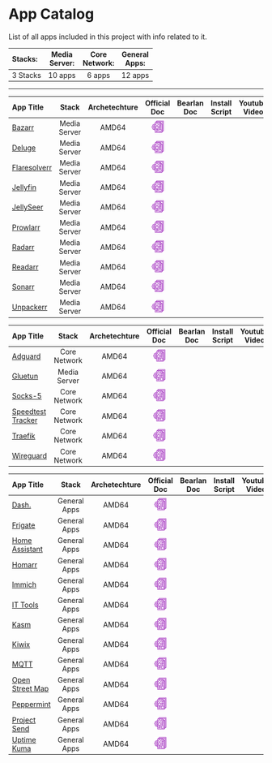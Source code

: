 # App Catalog

List of all apps included in this project with info related to it.

|**Stacks:**          |**Media<br>Server:**|**Core<br>Network:**|**General<br>Apps:**|
|:-------------------|:--------:|:--------:|:--------:|
| 3 Stacks | 10 apps | 6 apps | 12 apps |

---

|App Title|Stack|Archetechture|Official<br>Doc|Bearlan<br>Doc|Install Script|Youtube Video|
|:--------|:---:|:---:|:-------------:|:-------------:|:------------:|:-----------:|
|[Bazarr](https://www.bazarr.media/)|Media Server|AMD64| [![](../build/images/docs_icon.png)](https://docs.linuxserver.io/images/docker-bazarr/) |  |  |  |
|[Deluge](https://dev.deluge-torrent.org/)|Media Server|AMD64| [![](../build/images/docs_icon.png)](https://docs.linuxserver.io/images/docker-deluge/) |  |  |  |
|[Flaresolverr](https://github.com/FlareSolverr/FlareSolverr)|Media Server|AMD64| [![](../build/images/docs_icon.png)](https://github.com/FlareSolverr/FlareSolverr) |  |  |  |
|[Jellyfin](https://jellyfin.org/)|Media Server|AMD64| [![](../build/images/docs_icon.png)](https://docs.linuxserver.io/images/docker-jellyfin/) |  |  |  |
|[JellySeer](https://github.com/Fallenbagel/jellyseerr)|Media Server|AMD64| [![](../build/images/docs_icon.png)](https://github.com/Fallenbagel/jellyseerr/blob/develop/README.md) |  |  |  |
|[Prowlarr](https://prowlarr.com/)|Media Server|AMD64| [![](../build/images/docs_icon.png)](https://docs.linuxserver.io/images/docker-prowlarr/) |  |  |  |
|[Radarr](https://radarr.video/)|Media Server|AMD64| [![](../build/images/docs_icon.png)](https://docs.linuxserver.io/images/docker-radarr/) |  |  |  |
|[Readarr](https://readarr.com/)|Media Server|AMD64| [![](../build/images/docs_icon.png)](https://docs.linuxserver.io/images/docker-readarr/) |  |  |  |
|[Sonarr](https://sonarr.tv/)|Media Server|AMD64| [![](../build/images/docs_icon.png)](https://docs.linuxserver.io/images/docker-sonarr/) |  |  |  |
|[Unpackerr](https://github.com/Unpackerr/unpackerr/blob/main/README.md)|Media Server|AMD64| [![](../build/images/docs_icon.png)](https://unpackerr.zip/docs/install/compose) |  |  |  |


|App Title|Stack|Archetechture|Official<br>Doc|Bearlan<br>Doc|Install Script|Youtube Video|
|:--------|:---:|:---:|:-------------:|:-------------:|:------------:|:-----------:|
|[Adguard](https://github.com/airsonic-advanced/airsonic-advanced)|Core Network|AMD64| [![](../build/images/docs_icon.png)](https://github.com/linuxserver/docker-airsonic-advanced) |  |  |  |
|[Gluetun](https://github.com/qdm12/gluetun)|Media Server|AMD64| [![](../build/images/docs_icon.png)](https://github.com/qdm12/gluetun/blob/master/README.md) |  |  |  |
|[Socks-5](https://github.com/serjs/socks5-server)|Core Network|AMD64| [![](../build/images/docs_icon.png)](https://github.com/serjs/socks5-server/blob/master/README.md) |  |  |  |
|[Speedtest Tracker](https://github.com/airsonic-advanced/airsonic-advanced)|Core Network|AMD64| [![](../build/images/docs_icon.png)](https://github.com/linuxserver/docker-airsonic-advanced) |  |  |  |
|[Traefik](https://github.com/airsonic-advanced/airsonic-advanced)|Core Network|AMD64| [![](../build/images/docs_icon.png)](https://github.com/linuxserver/docker-airsonic-advanced) |  |  |  |
|[Wireguard](https://github.com/airsonic-advanced/airsonic-advanced)|Core Network|AMD64| [![](../build/images/docs_icon.png)](https://github.com/linuxserver/docker-airsonic-advanced) |  |  |  |



|App Title|Stack|Archetechture|Official<br>Doc|Bearlan<br>Doc|Install Script|Youtube Video|
|:--------|:---:|:---:|:-------------:|:-------------:|:------------:|:-----------:|
|[Dash.](https://adguard.com/en/adguard-home/overview.html)| General Apps | AMD64 | [![](../build/images/docs_icon.png)](https://github.com/linuxserver/docker-adguardhome-sync#usage) |  |  |  |
|[Frigate](https://adguard.com/en/adguard-home/overview.html)| General Apps | AMD64 | [![](../build/images/docs_icon.png)](https://github.com/linuxserver/docker-adguardhome-sync#usage) |  |  |  |
|[Home Assistant](https://adguard.com/en/adguard-home/overview.html)| General Apps | AMD64 | [![](../build/images/docs_icon.png)](https://github.com/linuxserver/docker-adguardhome-sync#usage) |  |  |  |
|[Homarr](https://adguard.com/en/adguard-home/overview.html)| General Apps | AMD64 | [![](../build/images/docs_icon.png)](https://github.com/linuxserver/docker-adguardhome-sync#usage) |  |  |  |
|[Immich](https://adguard.com/en/adguard-home/overview.html)| General Apps | AMD64 | [![](../build/images/docs_icon.png)](https://github.com/linuxserver/docker-adguardhome-sync#usage) |  |  |  |
|[IT Tools](https://adguard.com/en/adguard-home/overview.html)| General Apps | AMD64 | [![](../build/images/docs_icon.png)](https://github.com/linuxserver/docker-adguardhome-sync#usage) |  |  |  |
|[Kasm](https://adguard.com/en/adguard-home/overview.html)| General Apps | AMD64 | [![](../build/images/docs_icon.png)](https://github.com/linuxserver/docker-adguardhome-sync#usage) |  |  |  |
|[Kiwix](https://adguard.com/en/adguard-home/overview.html)| General Apps | AMD64 | [![](../build/images/docs_icon.png)](https://github.com/linuxserver/docker-adguardhome-sync#usage) |  |  |  |
|[MQTT](https://adguard.com/en/adguard-home/overview.html)| General Apps | AMD64 | [![](../build/images/docs_icon.png)](https://github.com/linuxserver/docker-adguardhome-sync#usage) |  |  |  |
|[Open Street Map](https://adguard.com/en/adguard-home/overview.html)| General Apps | AMD64 | [![](../build/images/docs_icon.png)](https://github.com/linuxserver/docker-adguardhome-sync#usage) |  |  |  |
|[Peppermint](https://adguard.com/en/adguard-home/overview.html)| General Apps | AMD64 | [![](../build/images/docs_icon.png)](https://github.com/linuxserver/docker-adguardhome-sync#usage) |  |  |  |
|[Project Send](https://adguard.com/en/adguard-home/overview.html)| General Apps | AMD64 | [![](../build/images/docs_icon.png)](https://github.com/linuxserver/docker-adguardhome-sync#usage) |  |  |  |
|[Uptime Kuma](https://adguard.com/en/adguard-home/overview.html)| General Apps | AMD64 | [![](../build/images/docs_icon.png)](https://github.com/linuxserver/docker-adguardhome-sync#usage) |  |  |  |
